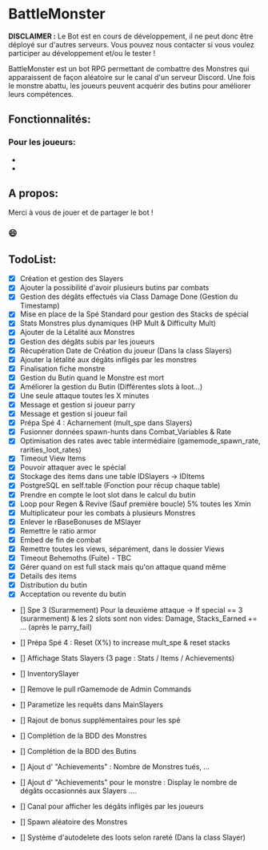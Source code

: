 # BattleMonster

**DISCLAIMER :**
Le Bot est en cours de développement, il ne peut donc être déployé sur d'autres serveurs.
Vous pouvez nous contacter si vous voulez participer au développement et/ou le tester !

BattleMonster est un bot RPG permettant de combattre des Monstres qui apparaissent de façon aléatoire sur le canal d'un serveur Discord.
Une fois le monstre abattu, les joueurs peuvent acquérir des butins pour améliorer leurs compétences.

## Fonctionnalités:
### Pour les joueurs: 
- 
-

## A propos:


Merci à vous de jouer et de partager le bot !

### 😄

## TodoList:
- [X] Création et gestion des Slayers
- [X] Ajouter la possibilité d'avoir plusieurs butins par combats
- [X] Gestion des dégâts effectués via Class Damage Done (Gestion du Timestamp)
- [X] Mise en place de la Spé Standard pour gestion des Stacks de spécial
- [X] Stats Monstres plus dynamiques (HP Mult & Difficulty Mult)
- [X] Ajouter de la Létalité aux Monstres
- [X] Gestion des dégâts subis par les joueurs
- [X] Récupération Date de Création du joueur (Dans la class Slayers)
- [X] Ajouter la létalité aux dégâts infligés par les monstres
- [X] Finalisation fiche monstre 
- [X] Gestion du Butin quand le Monstre est mort
- [X] Améliorer la gestion du Butin (Différentes slots à loot...)
- [X] Une seule attaque toutes les X minutes
- [X] Message et gestion si joueur parry
- [X] Message et gestion si joueur fail
- [X] Prépa Spé 4 : Acharnement (mult_spe dans Slayers)
- [X] Fusionner données spawn-hunts dans Combat_Variables & Rate
- [X] Optimisation des rates avec table intermédiaire (gamemode_spawn_rate, rarities_loot_rates)
- [X] Timeout View Items
- [X] Pouvoir attaquer avec le spécial
- [X] Stockage des items dans une table IDSlayers -> IDItems
- [X] PostgreSQL en self.table (Fonction pour récup chaque table)
- [X] Prendre en compte le loot slot dans le calcul du butin
- [X] Loop pour Regen & Revive (Sauf première boucle) 5% toutes les Xmin
- [X] Multiplicateur pour les combats à plusieurs Monstres
- [X] Enlever le rBaseBonuses de MSlayer
- [X] Remettre le ratio armor
- [X] Embed de fin de combat
- [X] Remettre toutes les views, séparément, dans le dossier Views
- [X] Timeout Behemoths (Fuite) - TBC
- [X] Gérer quand on est full stack mais qu'on attaque quand même
- [X] Details des items
- [X] Distribution du butin
- [X] Acceptation ou revente du butin

- [] Spe 3 (Surarmement)
Pour la deuxième attaque ->
If special == 3 (surarmement) & les 2 slots sont non vides:
    Damage, Stacks_Earned += … (après le parry_fail)

- [] Prépa Spé 4 : Reset (X%) to increase mult_spe & reset stacks

- [] Affichage Stats Slayers (3 page : Stats / Items / Achievements)
- [] InventorySlayer

- [] Remove le pull rGamemode de Admin Commands
- [] Parametize les requêts dans MainSlayers
- [] Rajout de bonus supplémentaires pour les spé
- [] Complétion de la BDD des Monstres
- [] Complétion de la BDD des Butins
- [] Ajout d' "Achievements" : Nombre de Monstres tués, ...
- [] Ajout d' "Achievements" pour le monstre : Display le nombre de dégâts occasionnés aux Slayers ....
- [] Canal pour afficher les dégâts infligés par les joueurs
- [] Spawn aléatoire des Monstres
- [] Système d'autodelete des loots selon rareté (Dans la class Slayer)